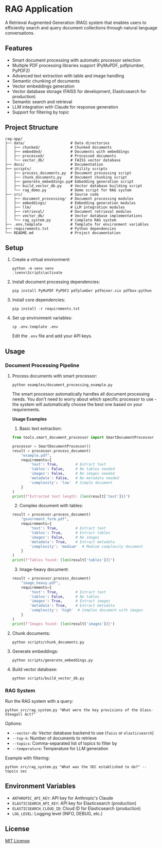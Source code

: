 # RAG Application

A Retrieval Augmented Generation (RAG) system that enables users to efficiently search and query document collections through natural language conversations.

## Features

- Smart document processing with automatic processor selection
- Multiple PDF processing libraries support (PyMuPDF, pdfplumber, PyPDF2)
- Advanced text extraction with table and image handling
- Semantic chunking of documents
- Vector embeddings generation
- Vector database storage (FAISS for development, Elasticsearch for production)
- Semantic search and retrieval
- LLM integration with Claude for response generation
- Support for filtering by topic

## Project Structure

```
rag-app/
├── data/                     # Data directories
│   ├── chunked/              # Chunked documents
│   ├── embedded/             # Documents with embeddings
│   ├── processed/            # Processed documents
│   └── vector_db/            # FAISS vector database
├── docs/                     # Documentation
├── scripts/                  # Utility scripts
│   ├── process_documents.py  # Document processing script
│   ├── chunk_documents.py    # Document chunking script
│   ├── generate_embeddings.py# Embedding generation script
│   ├── build_vector_db.py    # Vector database building script
│   └── rag_demo.py           # Demo script for RAG system
├── src/                      # Source code
│   ├── document_processing/  # Document processing modules
│   ├── embeddings/           # Embedding generation modules
│   ├── llm/                  # LLM integration modules
│   ├── retrieval/            # Document retrieval modules
│   ├── vector_db/            # Vector database implementations
│   └── rag_system.py         # Complete RAG system
├── .env.template             # Template for environment variables
├── requirements.txt          # Python dependencies
└── README.md                 # Project documentation
```

## Setup

1. Create a virtual environment:
   ```
   python -m venv venv
   .\venv\Scripts\activate
   ```

2. Install document processing dependencies:
   ```
   pip install PyMuPDF PyPDF2 pdfplumber pdfminer.six pdfbox-python
   ```

3. Install core dependencies:
   ```
   pip install -r requirements.txt
   ```

3. Set up environment variables:
   ```
   cp .env.template .env
   ```
   Edit the `.env` file and add your API keys.

## Usage

### Document Processing Pipeline

1. Process documents with smart processor:
   ```
   python examples/document_processing_example.py
   ```
   
   The smart processor automatically handles all document processing needs. You don't need to worry about which specific processor to use - the system will automatically choose the best one based on your requirements.

   **Usage Examples**

   1. Basic text extraction:
   ```python
   from tools.smart_document_processor import SmartDocumentProcessor

   processor = SmartDocumentProcessor()
   result = processor.process_document(
       "example.pdf",
       requirements={
           'text': True,        # Extract text
           'tables': False,     # No tables needed
           'images': False,     # No images needed
           'metadata': False,   # No metadata needed
           'complexity': 'low'  # Simple document
       }
   )
   print(f"Extracted text length: {len(result['text'])}")
   ```

   2. Complex document with tables:
   ```python
   result = processor.process_document(
       "government_form.pdf",
       requirements={
           'text': True,        # Extract text
           'tables': True,      # Extract tables
           'images': False,     # No images
           'metadata': True,    # Extract metadata
           'complexity': 'medium'  # Medium complexity document
       }
   )
   print(f"Tables found: {len(result['tables'])}")
   ```

   3. Image-heavy document:
   ```python
   result = processor.process_document(
       "image_heavy.pdf",
       requirements={
           'text': True,        # Extract text
           'tables': False,     # No tables
           'images': True,      # Extract images
           'metadata': True,    # Extract metadata
           'complexity': 'high'  # Complex document with images
       }
   )
   print(f"Images found: {len(result['images'])}")
   ```

2. Chunk documents:
   ```
   python scripts/chunk_documents.py
   ```

3. Generate embeddings:
   ```
   python scripts/generate_embeddings.py
   ```

4. Build vector database:
   ```
   python scripts/build_vector_db.py
   ```

### RAG System

Run the RAG system with a query:
```
python src/rag_system.py "What were the key provisions of the Glass-Steagall Act?"
```

Options:
- `--vector-db`: Vector database backend to use (`faiss` or `elasticsearch`)
- `--top-k`: Number of documents to retrieve
- `--topics`: Comma-separated list of topics to filter by
- `--temperature`: Temperature for LLM generation

Example with filtering:
```
python src/rag_system.py "What was the SEC established to do?" --topics sec
```

## Environment Variables

- `ANTHROPIC_API_KEY`: API key for Anthropic's Claude
- `ELASTICSEARCH_API_KEY`: API key for Elasticsearch (production)
- `ELASTICSEARCH_CLOUD_ID`: Cloud ID for Elasticsearch (production)
- `LOG_LEVEL`: Logging level (INFO, DEBUG, etc.)

## License

[MIT License](LICENSE)
